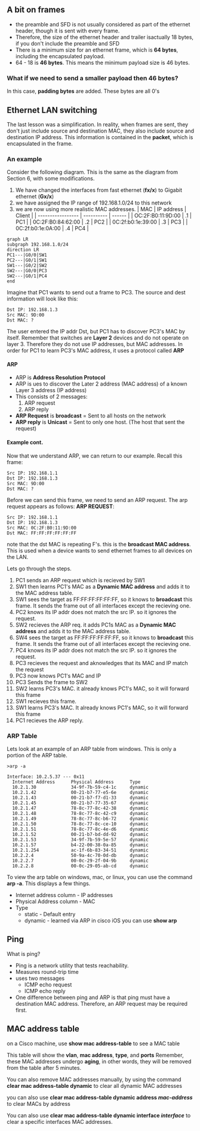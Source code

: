 ## A bit on frames 
- the preamble and SFD is not usually considered as part of the ethernet header, though it is sent with every frame. 
- Therefore, the size of the ethernet header and trailer isactually 18 bytes, if you don't include the preamble and SFD
- There is a minimum size for an ethernet frame, which is **64 bytes**, including the encapsulated payload.
- 64 - 18 is **46 bytes**. This means the minimum payload size is 46 bytes. 
### What if we need to send a smaller payload then 46 bytes?
In this case, **padding bytes** are added. These bytes are all 0's

## Ethernet LAN switching
The last lesson was a simplification. In reality, when frames are sent, they don't just include source and destination MAC, they also include source and destination IP address. This information is contained in the **packet**, which is encapsulated in the frame.
### An example
Consider the following diagram. This is the same as the diagram from Section 6, with some modifications. 
1. We have changed the interfaces from fast ethernet (**fx/x**) to Gigabit ethernet (**Gx/x**)
2. we have assigned the IP range of 192.168.1.0/24 to this network
3. we are now using more realistic MAC addresses. 
| MAC               | IP address | Client |
| ----------------- | ---------- | ------ |
| OC:2F:B0:11:9D:00 | .1         | PC1    |
| 0C:2F:B0:84:62:00 | .2         | PC2    |
| 0C:2f:b0:1e:39:00 | .3         | PC3    |
| 0C:2f:b0:1e:0A:00 | .4         | PC4    | 
```mermaid
graph LR
subgraph 192.168.1.0/24
direction LR
PC1---|G0/0|SW1
PC2---|G0/1|SW1
SW1---|G0/2|SW2
SW2---|G0/0|PC3
SW2---|G0/1|PC4
end
```
Imagine that PC1 wants to send out a frame to PC3. The source and dest information will look like this:


```Src IP: 192.168.1.1
Dst IP: 192.168.1.3
Src MAC: 9D:00
Dst MAC: ?
```
The user entered the IP addr Dst, but PC1 has to discover PC3's MAC by itself. Remember that switches are **Layer 2** devices and do not operate on layer 3. Therefore they do not use IP addresses, but MAC addresses.
In order for PC1 to learn PC3's MAC address, it uses a protocol called **ARP**
#### ARP
- ARP is **Address Resolution Protocol**
- ARP is ues to discover the Later 2 address (MAC address) of a known Layer 3 address (IP address)
- This consists of 2 messages:
	1. ARP request
	2. ARP reply
- **ARP Request** is **broadcast** = Sent to all hosts on the network
- **ARP reply** is **Unicast** = Sent to only one host. (The host that sent the request)
#### Example cont.
Now that we understand ARP, we can return to our example. Recall this frame:
```
Src IP: 192.168.1.1
Dst IP: 192.168.1.3
Src MAC: 9D:00
Dst MAC: ?
```

Before we can send this frame, we need to send an ARP request. The arp request appears as follows:
**ARP REQUEST**:
```
Src IP: 192.168.1.1
Dst IP: 192.168.1.3
Src MAC: 0C:2F:B0:11:9D:00
Dst MAC: FF:FF:FF:FF:FF:FF
```
note that the dst MAC is repeating F's. this is the **broadcast MAC address**. This is used when a device wants to send ethernet frames to all devices on the LAN. 

Lets go through the steps. 
1. PC1 sends an ARP request which is recieved by SW1
2. SW1 then learns PC1's MAC as a **Dynamic MAC address** and adds it to the MAC address table.
3. SW1 sees the target as FF:FF:FF:FF:FF:FF, so it knows to **broadcast** this frame. It sends the frame out of all interfaces except the recieving one.
4. PC2 knows its IP addr does not match the src IP. so it ignores the request.
5. SW2 recieves the ARP req. it adds PC1s MAC as a **Dynamic MAC address** and adds it to the MAC address table.
6. SW4 sees the target as FF:FF:FF:FF:FF:FF, so it knows to **broadcast** this frame. It sends the frame out of all interfaces except the recieving one.
7. PC4 knows its IP addr does not match the src IP. so it ignores the request.
8. PC3 recieves the request and aknowledges that its MAC and IP match the request
9. PC3 now knows PC1's MAC and IP 
10. PC3 Sends the frame to SW2
11. SW2 learns PC3's MAC. it already knows PC1's MAC, so it will forward this frame
12. SW1 recieves this frame.
13. SW1 learns PC3's MAC. It already knows PC1's MAC, so it will forward this frame
14. PC1 recieves the ARP reply.

### ARP Table
Lets look at an example of an ARP table from windows. This is only a portion of the ARP table.
```
>arp -a

Interface: 10.2.5.37 --- 0x11
  Internet Address      Physical Address      Type
  10.2.1.30             34-9f-7b-59-c4-1c     dynamic
  10.2.1.42             00-21-b7-77-e5-6e     dynamic
  10.2.1.43             00-21-b7-f7-d1-33     dynamic
  10.2.1.45             00-21-b7-77-35-67     dynamic
  10.2.1.47             78-8c-77-8c-42-38     dynamic
  10.2.1.48             78-8c-77-8c-42-c9     dynamic
  10.2.1.49             78-8c-77-8c-b6-72     dynamic
  10.2.1.50             78-8c-77-8c-ce-10     dynamic
  10.2.1.51             78-8c-77-8c-4e-d6     dynamic
  10.2.1.52             00-21-b7-bd-dd-92     dynamic
  10.2.1.53             34-9f-7b-59-5e-57     dynamic
  10.2.1.57             b4-22-00-38-0a-85     dynamic
  10.2.1.254            ac-1f-6b-83-34-51     dynamic
  10.2.2.4              50-9a-4c-70-0d-db     dynamic
  10.2.2.7              00-0c-29-2f-04-9b     dynamic
  10.2.2.8              00-0c-29-05-ab-cd     dynamic
```
To view the arp table on windows, mac, or linux, you can use the command **arp -a**.
This displays a few things.
- Internet address column - IP addresses
- Physical Address column - MAC
- Type
	- static - Default entry
	- dynamic - learned via ARP
in cisco iOS you can use **show arp**
## Ping
What is ping?
- Ping is a network utility that tests reachability.
- Measures round-trip time
- uses two messages
	- ICMP echo request
	- ICMP echo reply
- One difference between ping and ARP is that ping must have a destination MAC address. Therefore, an ARP request may be required first.
## MAC address table
on a Cisco machine, use **show mac address-table** to see a MAC table

This table will show the **vlan**, **mac address**, **type**, and **ports**
Remember, these MAC addresses undergo **aging**, in other words, they will be removed from the table after 5 minutes.

You can also remove MAC addresses manually, by using the command **clear mac address-table dynamic** to clear all dynamic MAC addresses

you can also use **clear mac address-table dynamic address *mac-address*** to clear MACs by address

You can also use **clear mac address-table dynamic interface *interface*** to clear a specific interfaces MAC addresses.